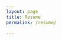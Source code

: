 ```yaml
---
layout: page
title: Resume
permalink: /resume/

---
```


<div id="pdf">
  <canvas id="pdf-canvas"></canvas>
</div>
<html>
<head>
<script src="https://hebbalali.github.io/Hebbalali/assets/web/pdf.js"></script>
<script src="https://hebbalali.github.io/Hebbalali/assets/web/pdf.worker.js"></script>
<link rel="stylesheet" href="https://hebbalali.github.io/Hebbalali/assets/web/pdf_viewer.css" />
</head>
<body>
<script>
    var url = "https://hebbalali.github.io/Hebbalali/assets/Cv_Hebbal_2023.pdf";
    var pdfDoc = null;
    var pageNum = 1;
    var pageRendering = false;
    var pageNumPending = null;
    var canvas = document.getElementById('pdf-canvas');
    var ctx = canvas.getContext('2d');
    function renderPage(num) {
      pageRendering = true;
      pdfDoc.getPage(num).then(function(page) {
        var viewport = page.getViewport({scale: 1});
        canvas.height = viewport.height;
        canvas.width = viewport.width;
        var renderContext = {
          canvasContext: ctx,
          viewport: viewport
        };
        var renderTask = page.render(renderContext);
        renderTask.promise.then(function() {
          pageRendering = false;
          if (pageNumPending !== null) {
            renderPage(pageNumPending);
            pageNumPending = null;
          }
        });
      });
      document.getElementById('page-num').textContent = num;
    }
    pdfjsLib.getDocument(url).promise.then(function(pdfDoc_) {
      pdfDoc = pdfDoc_;
      document.getElementById('page-count').textContent = pdfDoc.numPages;
      renderPage(pageNum);
    });
    document.getElementById('prev-page').addEventListener('click', function() {
      if (pageNum <= 1) {
        return;
      }
      pageNum--;
      renderPage(pageNum);
    });
    document.getElementById('next-page').addEventListener('click', function() {
      if (pageNum >= pdfDoc.numPages) {
        return;
      }
      pageNum++;
      renderPage(pageNum);
    });
  </script>
</body>
</html>